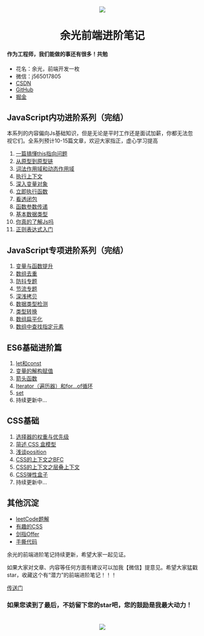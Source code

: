 <h1 align=center>
    <img src="https://hlgcdn.oss-cn-hangzhou.aliyuncs.com/hlg-ui/1597299044012458/Js.jpg"/>
</h1>
<h1 align=center>余光前端进阶笔记</h1>

#### 作为工程师，我们能做的事还有很多！共勉

* 花名：余光，前端开发一枚
* 微信：j565017805
* [CSDN](https://blog.csdn.net/jbj6568839z)
* [GitHub](https://github.com/webbj97)
* [掘金](https://juejin.im/user/5c0726c6f265da613b6f8dab/posts)


## JavaScript内功进阶系列（完结）

本系列的内容偏向Js基础知识，但是无论是平时工作还是面试加薪，你都无法忽视它们。全系列预计10-15篇文章，欢迎大家指正，虚心学习提高

1. [一篇搞懂this指向问题](https://webbj97.github.io/summary/blog/javascript/basic-1.html)
2. [从原型到原型链](https://webbj97.github.io/summary/blog/javascript/2.html)
3. [词法作用域和动态作用域](https://webbj97.github.io/summary/blog/javascript/3.html)
4. [执行上下文](https://webbj97.github.io/summary/blog/javascript/4.html)
5. [深入变量对象](https://webbj97.github.io/summary/blog/javascript/5.html)
6. [立即执行函数](https://webbj97.github.io/summary/blog/javascript/6.html)
7. [看透闭包](https://webbj97.github.io/summary/blog/javascript/7.html)
8. [函数参数传递](https://webbj97.github.io/summary/blog/javascript/8.html)
9. [基本数据类型](https://webbj97.github.io/summary/blog/javascript/9.html)
10. [你真的了解Js吗](https://webbj97.github.io/summary/blog/javascript/10.html)
11. [正则表达式入门]((https://webbj97.github.io/summary/blog/javascript/11.html))

## JavaScript专项进阶系列（完结）

1. [变量与函数提升](https://webbj97.github.io/summary/blog/javascript/senior-1.html)
2. [数组去重](https://webbj97.github.io/summary/blog/javascript/senior-2.html)
3. [防抖专题](https://webbj97.github.io/summary/blog/javascript/senior-3.html)
4. [节流专题](https://webbj97.github.io/summary/blog/javascript/senior-4.html)
5. [深浅拷贝](https://webbj97.github.io/summary/blog/javascript/senior-5.html)
6. [数据类型检测](https://webbj97.github.io/summary/blog/javascript/senior-6.html)
7. [类型转换](https://webbj97.github.io/summary/blog/javascript/senior-7.html)
8. [数组扁平化](https://webbj97.github.io/summary/blog/javascript/senior-8.html)
9. [数组中查找指定元素](https://webbj97.github.io/summary/blog/javascript/senior-9.html)

## ES6基础进阶篇

1. [let和const](https://webbj97.github.io/summary/blog/es6/1.html)
2. [变量的解构赋值](https://webbj97.github.io/summary/blog/es6/2.html)
3. [箭头函数](https://webbj97.github.io/summary/blog/es6/3.html)
4. [Iterator（遍历器）和for...of循环](https://webbj97.github.io/summary/blog/es6/4.html)
5. [set](https://webbj97.github.io/summary/blog/es6/5.html)
6. 持续更新中...

## CSS基础

1. [选择器的权重与优先级](https://webbj97.github.io/summary/css/code/1.html)
2. [简述 CSS 盒模型](https://webbj97.github.io/summary/css/code/2.html)
3. [浅谈position](https://webbj97.github.io/summary/css/code/3.html)
4. [CSS的上下文之BFC](https://webbj97.github.io/summary/css/code/4.html)
5. [CSS的上下文之层叠上下文](https://webbj97.github.io/summary/css/code/5.html)
6. [CSS弹性盒子](https://webbj97.github.io/summary/css/code/6.html)
7. 持续更新中...

## 其他沉淀

* [leetCode题解](https://webbj97.github.io/leetCode-Js/)
* [有趣的CSS](https://webbj97.github.io/Interesting-CSS/)
* [剑指Offer](https://webbj97.github.io/fe-questions/algorithm/)
* [手撕代码](https://webbj97.github.io/fe-questions/warehouse/js/1.html)

余光的前端进阶笔记持续更新，希望大家一起见证。

如果大家对文章、内容等任何方面有建议可以加我【微信】提意见。希望大家猛戳star，收藏这个有“潜力”的前端进阶笔记！！！

[传送门](https://webbj97.github.io/leetCode-Js/)

### 如果您读到了最后，不妨留下您的star吧，您的鼓励是我最大动力！

<h1 align=center>
    <img src="https://hlgcdn.oss-cn-hangzhou.aliyuncs.com/hlg-ui/1607504321645897/yuguang-vue-bottom.gif"/>
</h1>



